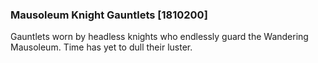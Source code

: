 ### Mausoleum Knight Gauntlets [1810200]

Gauntlets worn by headless knights who endlessly guard the Wandering Mausoleum. Time has yet to dull their luster.